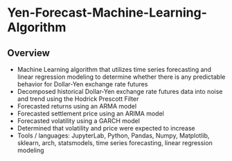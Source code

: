 # Yen-Forecast-Machine-Learning-Algorithm

## Overview 

- Machine Learning algorithm that utilizes time series forecasting and linear regression modeling to determine whether there is any predictable behavior for Dollar-Yen exchange rate futures
- Decomposed historical Dollar-Yen exchange rate futures data into noise and trend using the Hodrick Prescott Filter
- Forecasted returns using an ARMA model
- Forecasted settlement price using an ARIMA model
- Forecasted volatility using a GARCH model
- Determined that volatility and price were expected to increase
- Tools / languages: JupyterLab, Python, Pandas, Numpy, Matplotlib, sklearn, arch, statsmodels, time series forecasting, linear regression modeling
